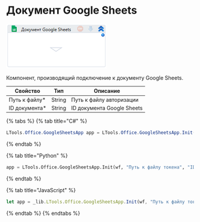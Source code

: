 # Документ Google Sheets

![](../../../resources/activities/basic/gsheets/image-289.png)

Компонент, производящий подключение к документу Google Sheets.

| Свойство       | Тип    | Описание                   |
| -------------- | ------ | -------------------------- |
| Путь к файлу\* | String | Путь к файлу авторизации   |
| ID документа\* | String | ID документа Google Sheets |

{% tabs %}
{% tab title="C#" %}
```csharp
LTools.Office.GoogleSheetsApp app = LTools.Office.GoogleSheetsApp.Init(wf, @"Путь к токену", @"ID документа");
```
{% endtab %}

{% tab title="Python" %}
```python
app = LTools.Office.GoogleSheetsApp.Init(wf, "Путь к файлу токена", "ID документа")
```
{% endtab %}

{% tab title="JavaScript" %}
```javascript
let app = _lib.LTools.Office.GoogleSheetsApp.Init(wf, "Путь к файлу токена", "ID документа");
```
{% endtab %}
{% endtabs %}
